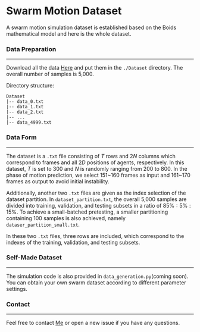 # Swarm Motion Dataset

A swarm motion simulation dataset is established based on the Boids mathematical model and here is the whole dataset. 

### Data Preparation

------

Download all the data [Here](https://drive.google.com/file/d/18uS25E2uvhO3vA6aw9-o4ZGQ9oyVkLZq/view) and put them in the `./Dataset` directory. The overall number of samples is 5,000.

Directory structure:

```shell script
Dataset
|-- data_0.txt
|-- data_1.txt
|-- data_2.txt
|-- ...
|-- data_4999.txt
```

### Data Form

------

The dataset is a `.txt` file consisting of $T$ rows and $2N$ columns which correspond to frames and all $2D$ positions of agents, respectively.  In this dataset, $T$ is set to 300 and $N$ is randomly ranging from 200 to 800. In the phase of motion prediction, we select 151~160 frames as input and 161~170 frames as output to avoid initial instability. 

Additionally, another two `.txt` files are given as the index selection of the dataset partition. In `dataset_partition.txt`, the overall 5,000 samples are divided into training, validation, and testing subsets in a ratio of $85\%:5\%:15\%$. To achieve a small-batched pretesting,  a smaller partitioning containing 100 samples is also achieved, namely `dataser_partition_small.txt`. 

In these two `.txt` files, three rows are included, which correspond to the indexes of the training, validation, and testing subsets.

### Self-Made Dataset

------

The simulation code is also provided in `data_generation.py`(coming soon). You can obtain your own swarm dataset according to different parameter settings. 

### Contact

------

Feel free to contact [Me](jiyuchen@tongji.edu.cn) or open a new issue if you have any questions.
